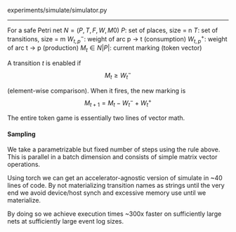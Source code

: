 experiments/simulate/simulator.py

---

For a safe Petri net
$N=(P,T,F,W,M0)$
$P$: set of places, size = n
$T$: set of transitions, size = m
$W_{t,p}^-$: weight of arc p → t (consumption)
$W_{t,p}^+$: weight of arc t → p (production)
$M_t ∈ N|P|$: current marking (token vector)

A transition $t$ is enabled if
$$M_t \geq W_t^-$$

(element-wise comparison).
When it fires, the new marking is
$$M_{t+1}=M_t - W_t^- + W_t^+$$

The entire token game is essentially two lines of vector math.

#### Sampling

We take a parametrizable but fixed number of steps using the rule above.
This is parallel in a batch dimension and consists of simple matrix vector operations.

Using torch we can get an accelerator-agnostic version of simulate in ~40 lines of code.
By not materializing transition names as strings until the very end we avoid device/host synch and excessive memory use until we materialize.

By doing so we achieve execution times ~300x faster on sufficiently large nets at sufficiently large event log sizes.

